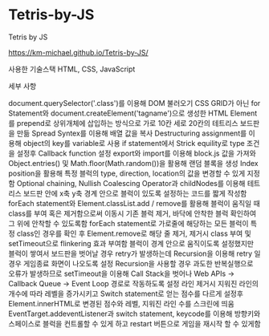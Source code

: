 # Tetris-by-JS
Tetris by JS

https://km-michael.github.io/Tetris-by-JS/

사용한 기술스택
HTML, CSS, JavaScript

세부 사항

document.querySelector('.class')를 이용해 DOM 불러오기
CSS GRID가 아닌 for Statement와 document.createElement('tagname')으로 생성한 HTML Element를 prepend로 상위개체에 삽입하는 방식으로 가로 10칸 세로 20칸의 테트리스 보드판을 만듦
Spread Syntex를 이용해 배열 값을 복사 
Destructuring assignment를 이용해 object의 key를 variable로 사용
if statement에서 Strick equility로 type 조건을 설정후 Callback function 설정
export와 import를 이용해 block.js 값을 가져와 Object.entries() 및 Math.floor(Math.random())을 활용해 랜덤 블록을 생성
Index position을 활용해 특정 블럭의 type, direction, location의 값을 변경할 수 있게 지정함
Optional chaining, Nullish Coalescing Operator과 childNodes를 이용해 테트리스 보드판 안에 x축 y축 경계 안으로 블럭이 있도록 설정하는 코드를 짧게 작성함
forEach statement와 Element.classList.add / remove를 활용해 블럭이 움직일 때 class를 부여 혹은 제거함으로써 이동시 기존 블럭 제거, 바닥에 안착한 블럭 확인하여 그 위에 안착할 수 있도록함
forEach statement로 가로줄에 해당하는 모든 블럭이 특정 class인 경우를 확인 후 Element.remove로 해당 줄 제거, 제거시 class 부여 및 setTimeout으로 flinkering 효과 부여함
블럭이 경계 안으로 움직이도록 설정했지만 블럭이 쌓여서 보드판을 벗어날 경우 retry가 발생하는데 Recursion을 이용해 retry 일경우 게임종료 화면이 나오도록 설정
Recursion을 사용할 경우 과도한 반복실행으로 오류가 발생하므로 setTimeout을 이용해 Call Stack을 벗어나 Web APIs -> Callback Queue -> Event Loop 경로로 작동하도록 설정
라인 제거시 지워진 라인의 개수에 따라 레벨을 증가시키고 Switch statement로 얻는 점수를 다르게 설정후 Element.innerHTML로 변경된 점수와 레벨, 지워진 라인 수를 스크린에 띄움
EventTarget.addeventListener과 switch statement, keycode를 이용해 방향키와 스페이스로 블럭을 컨트롤할 수 있게 하고 restart 버튼으로 게임을 재시작 할 수 있게함 

